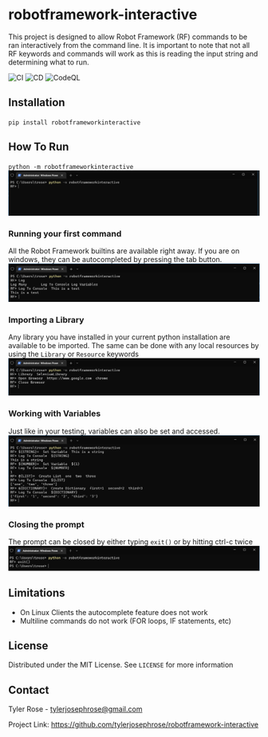 # robotframework-interactive
This project is designed to allow Robot Framework (RF) commands to be ran interactively from the command line. It is 
important to note that not all RF keywords and commands will work as this is reading the input string and determining 
what to run.

![CI](https://github.com/tylerjosephrose/robotframework-interactive/actions/workflows/ci.yaml/badge.svg)
![CD](https://github.com/tylerjosephrose/robotframework-interactive/actions/workflows/cd.yaml/badge.svg)
![CodeQL](https://github.com/tylerjosephrose/robotframework-interactive/actions/workflows/codeql-analysis.yml/badge.svg)

## Installation
`pip install robotframeworkinteractive`

## How To Run
`python -m robotframeworkinteractive`
![](documentation/images/Run.png)

### Running your first command
All the Robot Framework builtins are available right away. If you are on windows, they can be autocompleted by 
pressing the tab button.
![](documentation/images/FirstCommand.png)

### Importing a Library
Any library you have installed in your current python installation are available to be imported. The same can be done 
with any local resources by using the `Library` or `Resource` keywords
![](documentation/images/ImportingLibrary.png)

### Working with Variables
Just like in your testing, variables can also be set and accessed. 
![](documentation/images/Variables.png)

### Closing the prompt
The prompt can be closed by either typing `exit()` or by hitting ctrl-c twice
![](documentation/images/Exit.png)

## Limitations
* On Linux Clients the autocomplete feature does not work
* Multiline commands do not work (FOR loops, IF statements, etc)

## License
Distributed under the MIT License. See `LICENSE` for more information

## Contact
Tyler Rose - tylerjosephrose@gmail.com

Project Link: https://github.com/tylerjosephrose/robotframework-interactive